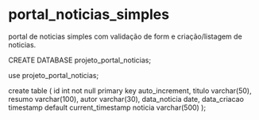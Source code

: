 # portal_noticias_simples
portal de noticias simples com validação de form e criação/listagem de noticias.

CREATE DATABASE projeto_portal_noticias;

use projeto_portal_noticias;

create table (
  id int not null primary key auto_increment,
  titulo varchar(50),
  resumo varchar(100),
  autor varchar(30),
  data_noticia date,
  data_criacao timestamp default current_timestamp
  noticia varchar(500)
);
